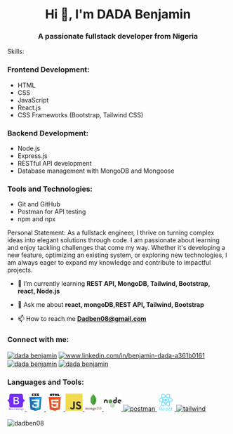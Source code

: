 <h1 align="center">Hi 👋, I'm DADA Benjamin</h1>
<h3 align="center">A passionate fullstack developer from Nigeria</h3>

Skills:
<h3>Frontend Development:</h3>
<ul>
<li>HTML</li>
<li>CSS</li>
<li>JavaScript</li>
<li>React.js</li>
<li>CSS Frameworks (Bootstrap, Tailwind CSS)</li>
</ul> 
<h3>Backend Development:</h3>
<ul>
<li>Node.js </li>
  <li>Express.js </li>
  <li>RESTful API development </li>
  <li>Database management with MongoDB and Mongoose</li>
</ul>
<h3>Tools and Technologies:</h3>
<ul>
  <li>Git and GitHub</li>
  <li>Postman for API testing</li>
  <li>npm and npx</li>
</ul>

Personal Statement:
As a fullstack engineer, I thrive on turning complex ideas into elegant solutions through code. I am passionate about learning and enjoy tackling challenges that come my way. Whether it's developing a new feature, optimizing an existing system, or exploring new technologies, I am always eager to expand my knowledge and contribute to impactful projects. </p>

- 🌱 I’m currently learning **REST API, MongoDB, Tailwind, Bootstrap, react, Node.js**

- 💬 Ask me about **react, mongoDB,REST API, Tailwind, Bootstrap**

- 📫 How to reach me **Dadben08@gmail.com**

<h3 align="left">Connect with me:</h3>
<p align="left">
<a href="https://twitter.com/dada benjamin" target="blank"><img align="center" src="https://raw.githubusercontent.com/rahuldkjain/github-profile-readme-generator/master/src/images/icons/Social/twitter.svg" alt="dada benjamin" height="30" width="40" /></a>
<a href="https://linkedin.com/in/www.linkedin.com/in/benjamin-dada-a361b0161" target="blank"><img align="center" src="https://raw.githubusercontent.com/rahuldkjain/github-profile-readme-generator/master/src/images/icons/Social/linked-in-alt.svg" alt="www.linkedin.com/in/benjamin-dada-a361b0161" height="30" width="40" /></a>
<a href="https://fb.com/dada benjamin" target="blank"><img align="center" src="https://raw.githubusercontent.com/rahuldkjain/github-profile-readme-generator/master/src/images/icons/Social/facebook.svg" alt="dada benjamin" height="30" width="40" /></a>
<a href="https://instagram.com/dada benjamin" target="blank"><img align="center" src="https://raw.githubusercontent.com/rahuldkjain/github-profile-readme-generator/master/src/images/icons/Social/instagram.svg" alt="dada benjamin" height="30" width="40" /></a>
</p>

<h3 align="left">Languages and Tools:</h3>
<p align="left"> <a href="https://getbootstrap.com" target="_blank" rel="noreferrer"> <img src="https://raw.githubusercontent.com/devicons/devicon/master/icons/bootstrap/bootstrap-plain-wordmark.svg" alt="bootstrap" width="40" height="40"/> </a> <a href="https://www.w3schools.com/css/" target="_blank" rel="noreferrer"> <img src="https://raw.githubusercontent.com/devicons/devicon/master/icons/css3/css3-original-wordmark.svg" alt="css3" width="40" height="40"/> </a> <a href="https://www.w3.org/html/" target="_blank" rel="noreferrer"> <img src="https://raw.githubusercontent.com/devicons/devicon/master/icons/html5/html5-original-wordmark.svg" alt="html5" width="40" height="40"/> </a> <a href="https://developer.mozilla.org/en-US/docs/Web/JavaScript" target="_blank" rel="noreferrer"> <img src="https://raw.githubusercontent.com/devicons/devicon/master/icons/javascript/javascript-original.svg" alt="javascript" width="40" height="40"/> </a> <a href="https://www.mongodb.com/" target="_blank" rel="noreferrer"> <img src="https://raw.githubusercontent.com/devicons/devicon/master/icons/mongodb/mongodb-original-wordmark.svg" alt="mongodb" width="40" height="40"/> </a> <a href="https://nodejs.org" target="_blank" rel="noreferrer"> <img src="https://raw.githubusercontent.com/devicons/devicon/master/icons/nodejs/nodejs-original-wordmark.svg" alt="nodejs" width="40" height="40"/> </a> <a href="https://postman.com" target="_blank" rel="noreferrer"> <img src="https://www.vectorlogo.zone/logos/getpostman/getpostman-icon.svg" alt="postman" width="40" height="40"/> </a> <a href="https://reactjs.org/" target="_blank" rel="noreferrer"> <img src="https://raw.githubusercontent.com/devicons/devicon/master/icons/react/react-original-wordmark.svg" alt="react" width="40" height="40"/> </a> <a href="https://tailwindcss.com/" target="_blank" rel="noreferrer"> <img src="https://www.vectorlogo.zone/logos/tailwindcss/tailwindcss-icon.svg" alt="tailwind" width="40" height="40"/> </a> </p>

<p><img align="center" src="https://github-readme-stats.vercel.app/api/top-langs?username=dadben08&show_icons=true&locale=en&layout=compact" alt="dadben08" /></p>
